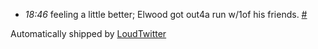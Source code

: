 <html><body><ul class="loudtwitter"><li><em>18:46</em> feeling a little better; Elwood got out4a run w/1of his friends. <a href="http://twitter.com/merrill517/statuses/1238833325">#</a></li></ul>Automatically shipped by <a href="http://www.loudtwitter.com">LoudTwitter</a><img src="http://1238833325.data.loudtwitter.com/72113269833264258" width="1" height="1" border="0" style="display:none;"></body></html>